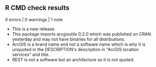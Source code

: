 ## R CMD check results

0 errors | 0 warnings | 1 note

* This is a new release.
* This package imports arcgisutils 0.2.0 which was published on CRAN yesterday and may not have binaries for all distributions.
* ArcGIS is a brand name and not a software name which is why it is unquoted in the DESCRIPTION's description in "ArcGIS location services" and title.
* REST is not a software but an architecture so it is not quoted.
